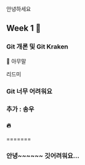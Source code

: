 안녕하세요
## Week 1 🐥

### Git 개론 및 Git Kraken
🐳 아무말


리드미
### Git 너무 어려워요
### 추가 : 송우
### 🔥
=======
### 안녕~~~~~~ 깃어려워요...

